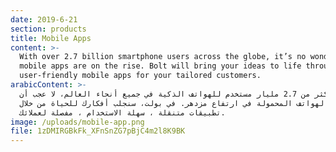 ```yaml
---
date: 2019-6-21
section: products
title: Mobile Apps
content: >-
  With over 2.7 billion smartphone users across the globe, it’s no wonder that
  mobile apps are on the rise. Bolt will bring your ideas to life through
  user-friendly mobile apps for your tailored customers.
arabicContent: >-
  هناك أكثر من 2.7 مليار مستخدم للهواتف الذكية في جميع أنحاء العالم، لا عجب أن
  تطبيقات الهواتف المحمولة في ارتفاع مزدهر. في بولت، سنجلب أفكارك للحياة من خلال
  تطبيقات متنقلة ، سهلة الاستخدام ، مفصلة لعملائك.
image: /uploads/mobile-app.png
file: 1zDMIRGBkFk_XFnSnZG7pBjC4m2l8K9BK
---
```


